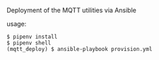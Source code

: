 Deployment of the MQTT utilities via Ansible

usage:

```console
$ pipenv install
$ pipenv shell
(mqtt_deploy) $ ansible-playbook provision.yml
```
